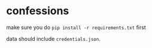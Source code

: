 # confessions
make sure you do `pip install -r requirements.txt` first

data should include `credentials.json`.